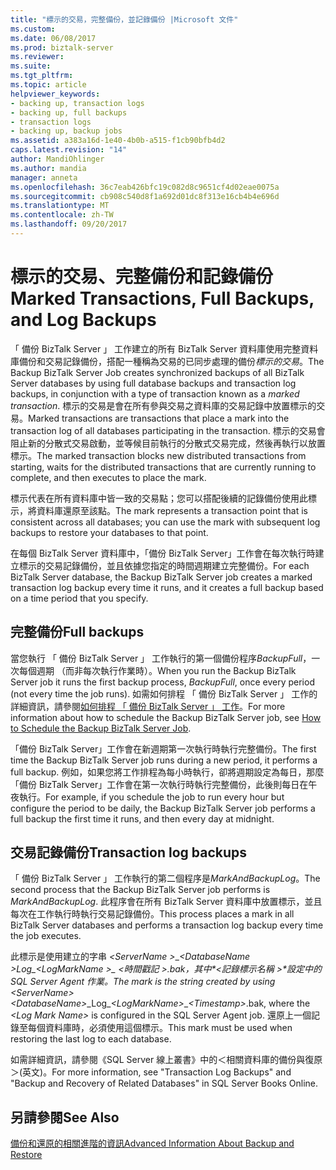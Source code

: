 ```yaml
---
title: "標示的交易，完整備份，並記錄備份 |Microsoft 文件"
ms.custom: 
ms.date: 06/08/2017
ms.prod: biztalk-server
ms.reviewer: 
ms.suite: 
ms.tgt_pltfrm: 
ms.topic: article
helpviewer_keywords:
- backing up, transaction logs
- backing up, full backups
- transaction logs
- backing up, backup jobs
ms.assetid: a383a16d-1e40-4b0b-a515-f1cb90bfb4d2
caps.latest.revision: "14"
author: MandiOhlinger
ms.author: mandia
manager: anneta
ms.openlocfilehash: 36c7eab426bfc19c082d8c9651cf4d02eae0075a
ms.sourcegitcommit: cb908c540d8f1a692d01dc8f313e16cb4b4e696d
ms.translationtype: MT
ms.contentlocale: zh-TW
ms.lasthandoff: 09/20/2017
---
```

# <a name="marked-transactions-full-backups-and-log-backups"></a><span data-ttu-id="fb990-102">標示的交易、完整備份和記錄備份</span><span class="sxs-lookup"><span data-stu-id="fb990-102">Marked Transactions, Full Backups, and Log Backups</span></span>
<span data-ttu-id="fb990-103">「 備份 BizTalk Server 」 工作建立的所有 BizTalk Server 資料庫使用完整資料庫備份和交易記錄備份，搭配一種稱為交易的已同步處理的備份*標示的交易*。</span><span class="sxs-lookup"><span data-stu-id="fb990-103">The Backup BizTalk Server Job creates synchronized backups of all BizTalk Server databases by using full database backups and transaction log backups, in conjunction with a type of transaction known as a *marked transaction*.</span></span> <span data-ttu-id="fb990-104">標示的交易是會在所有參與交易之資料庫的交易記錄中放置標示的交易。</span><span class="sxs-lookup"><span data-stu-id="fb990-104">Marked transactions are transactions that place a mark into the transaction log of all databases participating in the transaction.</span></span> <span data-ttu-id="fb990-105">標示的交易會阻止新的分散式交易啟動，並等候目前執行的分散式交易完成，然後再執行以放置標示。</span><span class="sxs-lookup"><span data-stu-id="fb990-105">The marked transaction blocks new distributed transactions from starting, waits for the distributed transactions that are currently running to complete, and then executes to place the mark.</span></span>  
  
 <span data-ttu-id="fb990-106">標示代表在所有資料庫中皆一致的交易點；您可以搭配後續的記錄備份使用此標示，將資料庫還原至該點。</span><span class="sxs-lookup"><span data-stu-id="fb990-106">The mark represents a transaction point that is consistent across all databases; you can use the mark with subsequent log backups to restore your databases to that point.</span></span>  
  
 <span data-ttu-id="fb990-107">在每個 BizTalk Server 資料庫中，「備份 BizTalk Server」工作會在每次執行時建立標示的交易記錄備份，並且依據您指定的時間週期建立完整備份。</span><span class="sxs-lookup"><span data-stu-id="fb990-107">For each BizTalk Server database, the Backup BizTalk Server job creates a marked transaction log backup every time it runs, and it creates a full backup based on a time period that you specify.</span></span>  
  
## <a name="full-backups"></a><span data-ttu-id="fb990-108">完整備份</span><span class="sxs-lookup"><span data-stu-id="fb990-108">Full backups</span></span>  
 <span data-ttu-id="fb990-109">當您執行 「 備份 BizTalk Server 」 工作執行的第一個備份程序*BackupFull*，一次每個週期 （而非每次執行作業時）。</span><span class="sxs-lookup"><span data-stu-id="fb990-109">When you run the Backup BizTalk Server job it runs the first backup process, *BackupFull*, once every period (not every time the job runs).</span></span> <span data-ttu-id="fb990-110">如需如何排程 「 備份 BizTalk Server 」 工作的詳細資訊，請參閱[如何排程 「 備份 BizTalk Server 」 工作](../core/how-to-schedule-the-backup-biztalk-server-job.md)。</span><span class="sxs-lookup"><span data-stu-id="fb990-110">For more information about how to schedule the Backup BizTalk Server job, see [How to Schedule the Backup BizTalk Server Job](../core/how-to-schedule-the-backup-biztalk-server-job.md).</span></span>  
  
 <span data-ttu-id="fb990-111">「備份 BizTalk Server」工作會在新週期第一次執行時執行完整備份。</span><span class="sxs-lookup"><span data-stu-id="fb990-111">The first time the Backup BizTalk Server job runs during a new period, it performs a full backup.</span></span> <span data-ttu-id="fb990-112">例如，如果您將工作排程為每小時執行，卻將週期設定為每日，那麼「備份 BizTalk Server」工作會在第一次執行時執行完整備份，此後則每日在午夜執行。</span><span class="sxs-lookup"><span data-stu-id="fb990-112">For example, if you schedule the job to run every hour but configure the period to be daily, the Backup BizTalk Server job performs a full backup the first time it runs, and then every day at midnight.</span></span>  
  
## <a name="transaction-log-backups"></a><span data-ttu-id="fb990-113">交易記錄備份</span><span class="sxs-lookup"><span data-stu-id="fb990-113">Transaction log backups</span></span>  
 <span data-ttu-id="fb990-114">「 備份 BizTalk Server 」 工作執行的第二個程序是*MarkAndBackupLog*。</span><span class="sxs-lookup"><span data-stu-id="fb990-114">The second process that the Backup BizTalk Server job performs is *MarkAndBackupLog*.</span></span> <span data-ttu-id="fb990-115">此程序會在所有 BizTalk Server 資料庫中放置標示，並且每次在工作執行時執行交易記錄備份。</span><span class="sxs-lookup"><span data-stu-id="fb990-115">This process places a mark in all BizTalk Server databases and performs a transaction log backup every time the job executes.</span></span>  
  
 <span data-ttu-id="fb990-116">此標示是使用建立的字串 *\<ServerName >*_*\<DatabaseName >*_Log\_*\<LogMarkName >*\_ *\<時間戳記 >*.bak，其中*\<記錄標示名稱 >*設定中的 SQL Server Agent 作業。</span><span class="sxs-lookup"><span data-stu-id="fb990-116">The mark is the string created by using *\<ServerName>*_*\<DatabaseName>*_Log\_*\<LogMarkName>*\_*\<Timestamp>*.bak, where the *\<Log Mark Name>* is configured in the SQL Server Agent job.</span></span> <span data-ttu-id="fb990-117">還原上一個記錄至每個資料庫時，必須使用這個標示。</span><span class="sxs-lookup"><span data-stu-id="fb990-117">This mark must be used when restoring the last log to each database.</span></span>  
  
 <span data-ttu-id="fb990-118">如需詳細資訊，請參閱《SQL Server 線上叢書》中的＜相關資料庫的備份與復原＞(英文)。</span><span class="sxs-lookup"><span data-stu-id="fb990-118">For more information, see "Transaction Log Backups" and "Backup and Recovery of Related Databases" in SQL Server Books Online.</span></span>  
  
## <a name="see-also"></a><span data-ttu-id="fb990-119">另請參閱</span><span class="sxs-lookup"><span data-stu-id="fb990-119">See Also</span></span>  
 [<span data-ttu-id="fb990-120">備份和還原的相關進階的資訊</span><span class="sxs-lookup"><span data-stu-id="fb990-120">Advanced Information About Backup and Restore</span></span>](../core/advanced-information-about-backup-and-restore1.md)